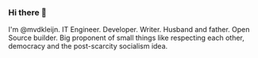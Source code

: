 ### Hi there 👋

I'm @mvdkleijn. IT Engineer. Developer. Writer. Husband and father. Open Source builder. Big proponent of small things like respecting each other, democracy and the post-scarcity socialism idea.
